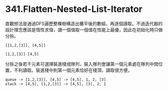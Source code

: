 # 341.Flatten-Nested-List-Iterator

直觀想法是通過DFS遍歷整棵樹構造出攤平後的數組，再逐個讀取。不過迭代器的設計理念應該是惰性求值，讀一個值取一個值在性能上最優，因此在初始化時只做分拆。

```
[[1,2,[3]], [4,5]]

[1,2,[3]] [4,5]
```

分拆之後若干元素可選擇裝進棧或隊列，裝入隊列會讓第一個元素處在隊列中間位置，不利讀取。裝進棧中則第一個元素恰好在棧頂，讀取很方便。

```
queue -> [1,2,[3]], [4,5] -> [4,5], 1, 2, [3]
stack -> [4,5], [1,2,[3]] -> [4,5], [3], 2, 1
```
